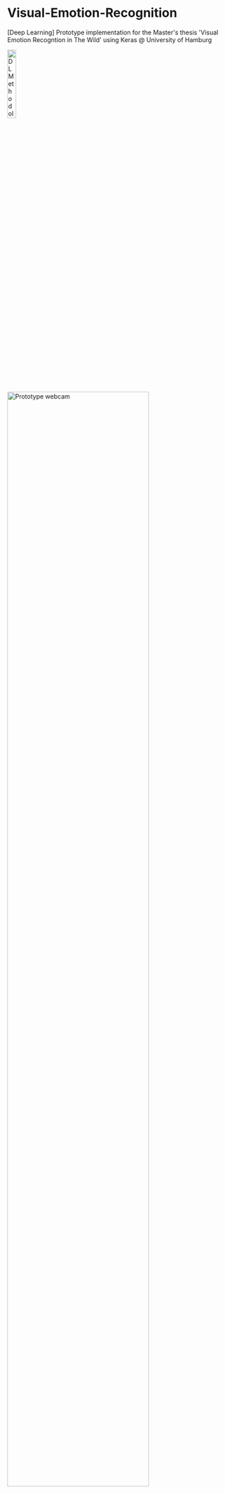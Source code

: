 # Visual-Emotion-Recognition
[Deep Learning] Prototype implementation for the Master's thesis 'Visual Emotion Recogntion in The Wild' using Keras @ University of Hamburg

<p>
  <img src="https://i.ibb.co/31wT3cH/Data-Flow-Diagram-new-1.png" alt="DL Methodology" width="20%" >
  <img src="https://i.ibb.co/HnXxXSx/webcam-foto-1.png" alt="Prototype webcam" width="80%" align="top">
</p>

## Goal:
Assessing the viability of Emotion Recognition for business use-cases in-the-wild based on facial expressions

## Tasks:
• Prototype implementation of a state-of-the-art Deep Learning solution based on current literature<br/>
• Comparison of various Deep Learning methods through ablation study<br/>
• User experiment setup in order to verify the viability of Emotion Recognition to identify interest in a business context

## Outcome:
In this master thesis I could prove that my solution was able to outperform some state-of-the-art papers. Moreover, the experiment disproved the existence of a significant correlation between recognized emotional valence and the indicated interest by test participants

## Utilized tools:
• Python, Keras, Numpy, Pandas, Matplotlib, cv2<br/>
• Pre-trained networks: MTCNN, VGGFace<br/>
• AFEW-VA dataset (https://ibug.doc.ic.ac.uk/resources/afew-va-database/)
